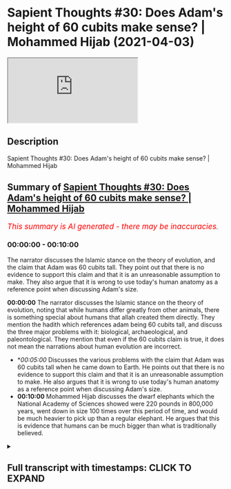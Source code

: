 # Sapient Thoughts #30: Does Adam's height of 60 cubits make sense? | Mohammed Hijab (2021-04-03)

<iframe loading='lazy' src='https://www.youtube.com/embed/_U-vr_XYp4k'></iframe>

## Description

Sapient Thoughts #30: Does Adam's height of 60 cubits make sense? | Mohammed Hijab

## Summary of [Sapient Thoughts #30: Does Adam's height of 60 cubits make sense? | Mohammed Hijab](https://www.youtube.com/watch?v=_U-vr_XYp4k)


*<span style="color:red; font-size:125%">This summary is AI generated - there may be inaccuracies</span>. [](/)*

### <a onclick="modifyYTiframeseektime('0')">00:00:00</a> - <a onclick="modifyYTiframeseektime('600')">00:10:00</a>

The narrator discusses the Islamic stance on the theory of evolution, and the claim that Adam was 60 cubits tall. They point out that there is no evidence to support this claim and that it is an unreasonable assumption to make. They also argue that it is wrong to use today's human anatomy as a reference point when discussing Adam's size.

**<a onclick="modifyYTiframeseektime('0')">00:00:00</a>** The narrator discusses the Islamic stance on the theory of evolution, noting that while humans differ greatly from other animals, there is something special about humans that allah created them directly. They mention the hadith which references adam being 60 cubits tall, and discuss the three major problems with it: biological, archaeological, and paleontological. They mention that even if the 60 cubits claim is true, it does not mean the narrations about human evolution are incorrect.
* **<a onclick="modifyYTiframeseektime('300')">00:05:00</a>* Discusses the various problems with the claim that Adam was 60 cubits tall when he came down to Earth. He points out that there is no evidence to support this claim and that it is an unreasonable assumption to make. He also argues that it is wrong to use today's human anatomy as a reference point when discussing Adam's size.
* **<a onclick="modifyYTiframeseektime('600')">00:10:00</a>** Mohammed Hijab discusses the dwarf elephants which the National Academy of Sciences showed were 220 pounds in 800,000 years, went down in size 100 times over this period of time, and would be much heavier to pick up than a regular elephant. He argues that this is evidence that humans can be much bigger than what is traditionally believed.

<details><summary><h2>Full transcript with timestamps: CLICK TO EXPAND</h2></summary>

<a onclick="modifyYTiframeseektime('2')">0:00:02</a> [Music]  
<a onclick="modifyYTiframeseektime('13')">0:00:13</a> welcome to another episode of  
<a onclick="modifyYTiframeseektime('15')">0:00:15</a> thoughts where we discuss the  
<a onclick="modifyYTiframeseektime('16')">0:00:16</a> philosophical issues where we  
<a onclick="modifyYTiframeseektime('18')">0:00:18</a> tackle the arguments of the detractors  
<a onclick="modifyYTiframeseektime('20')">0:00:20</a> of islam in addition to making our own  
<a onclick="modifyYTiframeseektime('22')">0:00:22</a> arguments for the veracity of islam  
<a onclick="modifyYTiframeseektime('24')">0:00:24</a> today inshallah we're going to be  
<a onclick="modifyYTiframeseektime('25')">0:00:25</a> dealing with a hadith  
<a onclick="modifyYTiframeseektime('27')">0:00:27</a> which references adam alaihi islam a  
<a onclick="modifyYTiframeseektime('30')">0:00:30</a> prophet of islam  
<a onclick="modifyYTiframeseektime('32')">0:00:32</a> as being 60 cubits tall which is like 27  
<a onclick="modifyYTiframeseektime('35')">0:00:35</a> meters  
<a onclick="modifyYTiframeseektime('36')">0:00:36</a> and they say this is unbelievable and  
<a onclick="modifyYTiframeseektime('38')">0:00:38</a> impossible but before we get to this  
<a onclick="modifyYTiframeseektime('39')">0:00:39</a> hadith  
<a onclick="modifyYTiframeseektime('40')">0:00:40</a> let's talk about the islamic stance on  
<a onclick="modifyYTiframeseektime('42')">0:00:42</a> the theory of evolution generally  
<a onclick="modifyYTiframeseektime('44')">0:00:44</a> speaking talking about the  
<a onclick="modifyYTiframeseektime('45')">0:00:45</a> theory of evolution muslims don't have  
<a onclick="modifyYTiframeseektime('47')">0:00:47</a> an issue or shouldn't really have an  
<a onclick="modifyYTiframeseektime('48')">0:00:48</a> issue with  
<a onclick="modifyYTiframeseektime('49')">0:00:49</a> speciation adaptation or even evolution  
<a onclick="modifyYTiframeseektime('53')">0:00:53</a> of animals because we believe  
<a onclick="modifyYTiframeseektime('55')">0:00:55</a> that there's nothing explicit in the  
<a onclick="modifyYTiframeseektime('57')">0:00:57</a> quran one way the other and actually  
<a onclick="modifyYTiframeseektime('58')">0:00:58</a> done a podcast  
<a onclick="modifyYTiframeseektime('59')">0:00:59</a> with abdullah sheikh abdullah is  
<a onclick="modifyYTiframeseektime('62')">0:01:02</a> a prominent figure in saudi arabia who  
<a onclick="modifyYTiframeseektime('65')">0:01:05</a> researches these matters and well  
<a onclick="modifyYTiframeseektime('66')">0:01:06</a> published  
<a onclick="modifyYTiframeseektime('67')">0:01:07</a> in this field and were in my discussion  
<a onclick="modifyYTiframeseektime('69')">0:01:09</a> with him and this was his opinion  
<a onclick="modifyYTiframeseektime('71')">0:01:11</a> so which is quite frankly like 99.9  
<a onclick="modifyYTiframeseektime('74')">0:01:14</a> percent if we look at it from a mass  
<a onclick="modifyYTiframeseektime('76')">0:01:16</a> perspective  
<a onclick="modifyYTiframeseektime('77')">0:01:17</a> really 99.9 of the theory the  
<a onclick="modifyYTiframeseektime('80')">0:01:20</a> uh the issue we have um we take issue  
<a onclick="modifyYTiframeseektime('84')">0:01:24</a> with or the point of evolution that  
<a onclick="modifyYTiframeseektime('85')">0:01:25</a> slither of  
<a onclick="modifyYTiframeseektime('86')">0:01:26</a> which really diametrically opposes some  
<a onclick="modifyYTiframeseektime('88')">0:01:28</a> of the islamic narratives is  
<a onclick="modifyYTiframeseektime('90')">0:01:30</a> uh human evolution now obviously we have  
<a onclick="modifyYTiframeseektime('92')">0:01:32</a> a narrative we have a narrative in islam  
<a onclick="modifyYTiframeseektime('94')">0:01:34</a> which is that the adam ali was created  
<a onclick="modifyYTiframeseektime('97')">0:01:37</a> directly or this prophet adam was  
<a onclick="modifyYTiframeseektime('98')">0:01:38</a> created directly by allah  
<a onclick="modifyYTiframeseektime('100')">0:01:40</a> by god almighty and there are many  
<a onclick="modifyYTiframeseektime('102')">0:01:42</a> things which differentiate human beings  
<a onclick="modifyYTiframeseektime('104')">0:01:44</a> from the rest of the animal kingdom  
<a onclick="modifyYTiframeseektime('106')">0:01:46</a> morality the  
<a onclick="modifyYTiframeseektime('108')">0:01:48</a> the ability to question why you know  
<a onclick="modifyYTiframeseektime('111')">0:01:51</a> this many different languages  
<a onclick="modifyYTiframeseektime('114')">0:01:54</a> civilization and so on and so forth  
<a onclick="modifyYTiframeseektime('116')">0:01:56</a> and it couldn't have been the case we  
<a onclick="modifyYTiframeseektime('118')">0:01:58</a> would argue that we can actually in any  
<a onclick="modifyYTiframeseektime('120')">0:02:00</a> way  
<a onclick="modifyYTiframeseektime('121')">0:02:01</a> be equated to the rest of the animal  
<a onclick="modifyYTiframeseektime('123')">0:02:03</a> kingdom and there's something special  
<a onclick="modifyYTiframeseektime('124')">0:02:04</a> about human beings  
<a onclick="modifyYTiframeseektime('126')">0:02:06</a> allah says in the quran that he has  
<a onclick="modifyYTiframeseektime('128')">0:02:08</a> dignified the children of adam so  
<a onclick="modifyYTiframeseektime('131')">0:02:11</a> we we don't necessarily agree or  
<a onclick="modifyYTiframeseektime('132')">0:02:12</a> disagree we can remain agnostic as to  
<a onclick="modifyYTiframeseektime('134')">0:02:14</a> uh you know darwinian evolution with  
<a onclick="modifyYTiframeseektime('136')">0:02:16</a> other animals but as it relates to uh  
<a onclick="modifyYTiframeseektime('138')">0:02:18</a> the human being  
<a onclick="modifyYTiframeseektime('138')">0:02:18</a> there is something special about the  
<a onclick="modifyYTiframeseektime('140')">0:02:20</a> human being and that is why allah  
<a onclick="modifyYTiframeseektime('143')">0:02:23</a> created human being directly and  
<a onclick="modifyYTiframeseektime('146')">0:02:26</a> in this hadith there's indication that  
<a onclick="modifyYTiframeseektime('147')">0:02:27</a> he created adam is  
<a onclick="modifyYTiframeseektime('149')">0:02:29</a> 60 cubits tall now the question is this  
<a onclick="modifyYTiframeseektime('152')">0:02:32</a> seems unscientific on many grounds  
<a onclick="modifyYTiframeseektime('154')">0:02:34</a> and i'll tell you what on three major  
<a onclick="modifyYTiframeseektime('156')">0:02:36</a> grounds number one is biological  
<a onclick="modifyYTiframeseektime('158')">0:02:38</a> number two is archaeological and or  
<a onclick="modifyYTiframeseektime('161')">0:02:41</a> paleontological you could say as well  
<a onclick="modifyYTiframeseektime('163')">0:02:43</a> from a fossil record perspective  
<a onclick="modifyYTiframeseektime('165')">0:02:45</a> and number three uh looking at the kind  
<a onclick="modifyYTiframeseektime('168')">0:02:48</a> of  
<a onclick="modifyYTiframeseektime('169')">0:02:49</a> disparity in sizes if we do assume that  
<a onclick="modifyYTiframeseektime('172')">0:02:52</a> there was a human being of  
<a onclick="modifyYTiframeseektime('173')">0:02:53</a> such great magnitude in terms of size  
<a onclick="modifyYTiframeseektime('176')">0:02:56</a> how can we  
<a onclick="modifyYTiframeseektime('177')">0:02:57</a> explain the fact that human beings are  
<a onclick="modifyYTiframeseektime('180')">0:03:00</a> like  
<a onclick="modifyYTiframeseektime('181')">0:03:01</a> give or take you know six foot tall give  
<a onclick="modifyYTiframeseektime('183')">0:03:03</a> or take you know a  
<a onclick="modifyYTiframeseektime('184')">0:03:04</a> half a meter or whatever it may be or  
<a onclick="modifyYTiframeseektime('186')">0:03:06</a> more right but  
<a onclick="modifyYTiframeseektime('187')">0:03:07</a> how can you explain this huge disparity  
<a onclick="modifyYTiframeseektime('190')">0:03:10</a> in the fact that you're saying that you  
<a onclick="modifyYTiframeseektime('192')">0:03:12</a> believe in adam who's 27 meters tall and  
<a onclick="modifyYTiframeseektime('195')">0:03:15</a> and a human being now which is you know  
<a onclick="modifyYTiframeseektime('197')">0:03:17</a> typically anything between  
<a onclick="modifyYTiframeseektime('198')">0:03:18</a> five foot five to six foot five and  
<a onclick="modifyYTiframeseektime('200')">0:03:20</a> obviously there are extremities on  
<a onclick="modifyYTiframeseektime('202')">0:03:22</a> on both sides of that equation as people  
<a onclick="modifyYTiframeseektime('204')">0:03:24</a> are taller than six or five like myself  
<a onclick="modifyYTiframeseektime('205')">0:03:25</a> and people are shorter than five foot  
<a onclick="modifyYTiframeseektime('207')">0:03:27</a> five like many many people  
<a onclick="modifyYTiframeseektime('209')">0:03:29</a> so here there's two parts of the hadith  
<a onclick="modifyYTiframeseektime('212')">0:03:32</a> which we need to pay attention to  
<a onclick="modifyYTiframeseektime('214')">0:03:34</a> which is the first part of the hadith  
<a onclick="modifyYTiframeseektime('216')">0:03:36</a> talks about that allah created  
<a onclick="modifyYTiframeseektime('218')">0:03:38</a> them 60 cubits  
<a onclick="modifyYTiframeseektime('222')">0:03:42</a> tall and in terms of hadith  
<a onclick="modifyYTiframeseektime('225')">0:03:45</a> there are some narrations which don't  
<a onclick="modifyYTiframeseektime('227')">0:03:47</a> mention this 60 qubits  
<a onclick="modifyYTiframeseektime('229')">0:03:49</a> and that the the there are some  
<a onclick="modifyYTiframeseektime('231')">0:03:51</a> narrations that do mention the 60 qubits  
<a onclick="modifyYTiframeseektime('233')">0:03:53</a> but we don't say that just because there  
<a onclick="modifyYTiframeseektime('236')">0:03:56</a> are some narrations that don't mention  
<a onclick="modifyYTiframeseektime('237')">0:03:57</a> the 60 cubits  
<a onclick="modifyYTiframeseektime('238')">0:03:58</a> that the narrations that do mention  
<a onclick="modifyYTiframeseektime('240')">0:04:00</a> these qubits are erroneous  
<a onclick="modifyYTiframeseektime('242')">0:04:02</a> that makes no sense actually uh this  
<a onclick="modifyYTiframeseektime('244')">0:04:04</a> this doesn't and some people have  
<a onclick="modifyYTiframeseektime('245')">0:04:05</a> attempted to argue  
<a onclick="modifyYTiframeseektime('247')">0:04:07</a> that this means that this should be a  
<a onclick="modifyYTiframeseektime('249')">0:04:09</a> disbanded known that doesn't mean that's  
<a onclick="modifyYTiframeseektime('250')">0:04:10</a> not how they have these science works  
<a onclick="modifyYTiframeseektime('252')">0:04:12</a> so that's the first thing other people  
<a onclick="modifyYTiframeseektime('254')">0:04:14</a> say the second part of the hadith which  
<a onclick="modifyYTiframeseektime('256')">0:04:16</a> talks about  
<a onclick="modifyYTiframeseektime('261')">0:04:21</a> that the the the creation is um  
<a onclick="modifyYTiframeseektime('264')">0:04:24</a> is is becoming smaller and smaller until  
<a onclick="modifyYTiframeseektime('266')">0:04:26</a> now they found it problematic because  
<a onclick="modifyYTiframeseektime('269')">0:04:29</a> even himself he mentions how could it be  
<a onclick="modifyYTiframeseektime('271')">0:04:31</a> the case that  
<a onclick="modifyYTiframeseektime('272')">0:04:32</a> this is happening right that and we can  
<a onclick="modifyYTiframeseektime('275')">0:04:35</a> see adam tha mood's  
<a onclick="modifyYTiframeseektime('276')">0:04:36</a> uh kind of indwellings the the  
<a onclick="modifyYTiframeseektime('280')">0:04:40</a> archaeological remnants of their  
<a onclick="modifyYTiframeseektime('281')">0:04:41</a> indwellings and we can see that their  
<a onclick="modifyYTiframeseektime('282')">0:04:42</a> houses and that  
<a onclick="modifyYTiframeseektime('283')">0:04:43</a> you know the doors and so on were not so  
<a onclick="modifyYTiframeseektime('285')">0:04:45</a> tall and he assumed  
<a onclick="modifyYTiframeseektime('287')">0:04:47</a> and without by the way nasa and evidence  
<a onclick="modifyYTiframeseektime('290')">0:04:50</a> that  
<a onclick="modifyYTiframeseektime('290')">0:04:50</a> uh were closer to adam than they were to  
<a onclick="modifyYTiframeseektime('294')">0:04:54</a> us human beings  
<a onclick="modifyYTiframeseektime('295')">0:04:55</a> and obviously the only real evidence we  
<a onclick="modifyYTiframeseektime('297')">0:04:57</a> have anything between  
<a onclick="modifyYTiframeseektime('300')">0:05:00</a> and adam alaihissalam is  
<a onclick="modifyYTiframeseektime('303')">0:05:03</a> there's no evidence i mean there's only  
<a onclick="modifyYTiframeseektime('305')">0:05:05</a> israelite or kind of biblical narrations  
<a onclick="modifyYTiframeseektime('307')">0:05:07</a> so potentially he was using those to  
<a onclick="modifyYTiframeseektime('309')">0:05:09</a> kind of raise his eyebrow but he did not  
<a onclick="modifyYTiframeseektime('311')">0:05:11</a> say this hadith  
<a onclick="modifyYTiframeseektime('313')">0:05:13</a> or defective as many believe that he did  
<a onclick="modifyYTiframeseektime('316')">0:05:16</a> now having oh because of nast reasons or  
<a onclick="modifyYTiframeseektime('319')">0:05:19</a> content reasons  
<a onclick="modifyYTiframeseektime('320')">0:05:20</a> going now forward to answering the  
<a onclick="modifyYTiframeseektime('322')">0:05:22</a> contentions there are  
<a onclick="modifyYTiframeseektime('324')">0:05:24</a> variations of this hadith which refer to  
<a onclick="modifyYTiframeseektime('326')">0:05:26</a> fist sama  
<a onclick="modifyYTiframeseektime('327')">0:05:27</a> okay that this was in the heaven not  
<a onclick="modifyYTiframeseektime('330')">0:05:30</a> heaven  
<a onclick="modifyYTiframeseektime('331')">0:05:31</a> as in jannah but now obviously if you  
<a onclick="modifyYTiframeseektime('334')">0:05:34</a> look at the quranic cosmology  
<a onclick="modifyYTiframeseektime('336')">0:05:36</a> heaven al-jannah is above okay because  
<a onclick="modifyYTiframeseektime('339')">0:05:39</a> obviously we know that the prophet was  
<a onclick="modifyYTiframeseektime('340')">0:05:40</a> taken there in this  
<a onclick="modifyYTiframeseektime('342')">0:05:42</a> so it could be the case that this height  
<a onclick="modifyYTiframeseektime('345')">0:05:45</a> and this  
<a onclick="modifyYTiframeseektime('346')">0:05:46</a> mega size of 27 meters is specific to  
<a onclick="modifyYTiframeseektime('349')">0:05:49</a> jannah  
<a onclick="modifyYTiframeseektime('349')">0:05:49</a> and there's nothing wrong linguistically  
<a onclick="modifyYTiframeseektime('351')">0:05:51</a> in believing that because obviously we  
<a onclick="modifyYTiframeseektime('353')">0:05:53</a> believe that  
<a onclick="modifyYTiframeseektime('354')">0:05:54</a> adam ali has started his journey  
<a onclick="modifyYTiframeseektime('357')">0:05:57</a> yes in heaven i mean we have a whole  
<a onclick="modifyYTiframeseektime('359')">0:05:59</a> narrative where he was in a completely  
<a onclick="modifyYTiframeseektime('360')">0:06:00</a> different place  
<a onclick="modifyYTiframeseektime('361')">0:06:01</a> and then allah he sent him down to the  
<a onclick="modifyYTiframeseektime('363')">0:06:03</a> earth he sent him down  
<a onclick="modifyYTiframeseektime('365')">0:06:05</a> to the earth yes he's created from the  
<a onclick="modifyYTiframeseektime('367')">0:06:07</a> elements of the earth but he was  
<a onclick="modifyYTiframeseektime('369')">0:06:09</a> in many ways an extraterrestrial because  
<a onclick="modifyYTiframeseektime('371')">0:06:11</a> he came from a completely different  
<a onclick="modifyYTiframeseektime('372')">0:06:12</a> dimension  
<a onclick="modifyYTiframeseektime('373')">0:06:13</a> and he came to this earth now in that  
<a onclick="modifyYTiframeseektime('376')">0:06:16</a> transition period could he have shrunk  
<a onclick="modifyYTiframeseektime('378')">0:06:18</a> could allah have made him smaller that's  
<a onclick="modifyYTiframeseektime('380')">0:06:20</a> also a possibility we're not  
<a onclick="modifyYTiframeseektime('382')">0:06:22</a> disregarding that as a possibility but  
<a onclick="modifyYTiframeseektime('384')">0:06:24</a> there's no evidence of that from the  
<a onclick="modifyYTiframeseektime('385')">0:06:25</a> quran sunnah  
<a onclick="modifyYTiframeseektime('386')">0:06:26</a> so we can't say that that is what  
<a onclick="modifyYTiframeseektime('387')">0:06:27</a> happened and what we will say is this  
<a onclick="modifyYTiframeseektime('389')">0:06:29</a> let's assume that allah he brought adam  
<a onclick="modifyYTiframeseektime('392')">0:06:32</a> down  
<a onclick="modifyYTiframeseektime('393')">0:06:33</a> he was 60 cubits either in heaven and  
<a onclick="modifyYTiframeseektime('397')">0:06:37</a> on earth or in heaven or on the earth  
<a onclick="modifyYTiframeseektime('399')">0:06:39</a> but let's just assume that he was  
<a onclick="modifyYTiframeseektime('400')">0:06:40</a> 60 cubits in heaven and on the earth so  
<a onclick="modifyYTiframeseektime('402')">0:06:42</a> when he came down  
<a onclick="modifyYTiframeseektime('403')">0:06:43</a> he was also 27 27 meters which by the  
<a onclick="modifyYTiframeseektime('406')">0:06:46</a> way now we're starting to make  
<a onclick="modifyYTiframeseektime('408')">0:06:48</a> assumptions which we don't necessarily  
<a onclick="modifyYTiframeseektime('410')">0:06:50</a> need to be  
<a onclick="modifyYTiframeseektime('411')">0:06:51</a> uh need to make we can say no this he  
<a onclick="modifyYTiframeseektime('413')">0:06:53</a> was like that high in heaven  
<a onclick="modifyYTiframeseektime('415')">0:06:55</a> and when he came on the earth he became  
<a onclick="modifyYTiframeseektime('416')">0:06:56</a> normal height that's  
<a onclick="modifyYTiframeseektime('418')">0:06:58</a> something you can assume from the from  
<a onclick="modifyYTiframeseektime('420')">0:07:00</a> the source but let's  
<a onclick="modifyYTiframeseektime('422')">0:07:02</a> not assume that let's say he was 27  
<a onclick="modifyYTiframeseektime('424')">0:07:04</a> meters on the earth  
<a onclick="modifyYTiframeseektime('425')">0:07:05</a> what's the problem what's the problem  
<a onclick="modifyYTiframeseektime('428')">0:07:08</a> the problem are three different things  
<a onclick="modifyYTiframeseektime('429')">0:07:09</a> now  
<a onclick="modifyYTiframeseektime('429')">0:07:09</a> number one biology if we use the human  
<a onclick="modifyYTiframeseektime('433')">0:07:13</a> anatomy that we have today as the  
<a onclick="modifyYTiframeseektime('434')">0:07:14</a> reference point if  
<a onclick="modifyYTiframeseektime('436')">0:07:16</a> if the if the human anatomy today is the  
<a onclick="modifyYTiframeseektime('438')">0:07:18</a> reference point  
<a onclick="modifyYTiframeseektime('440')">0:07:20</a> how could it be that something that tall  
<a onclick="modifyYTiframeseektime('443')">0:07:23</a> or human being that tall  
<a onclick="modifyYTiframeseektime('445')">0:07:25</a> the bone structure can maintain that  
<a onclick="modifyYTiframeseektime('447')">0:07:27</a> kind of size right because it will  
<a onclick="modifyYTiframeseektime('449')">0:07:29</a> collapse because of the weight  
<a onclick="modifyYTiframeseektime('450')">0:07:30</a> of the human being well this is a  
<a onclick="modifyYTiframeseektime('452')">0:07:32</a> fallacy because we're not starting with  
<a onclick="modifyYTiframeseektime('454')">0:07:34</a> the human being today as the reference  
<a onclick="modifyYTiframeseektime('456')">0:07:36</a> point we're starting with  
<a onclick="modifyYTiframeseektime('457')">0:07:37</a> why would you start with today's human  
<a onclick="modifyYTiframeseektime('459')">0:07:39</a> being as a reference point the reference  
<a onclick="modifyYTiframeseektime('460')">0:07:40</a> point  
<a onclick="modifyYTiframeseektime('461')">0:07:41</a> is that 27 meter human being that we're  
<a onclick="modifyYTiframeseektime('465')">0:07:45</a> talking about  
<a onclick="modifyYTiframeseektime('466')">0:07:46</a> that's the reference point so if someone  
<a onclick="modifyYTiframeseektime('467')">0:07:47</a> says well we know that if we keep  
<a onclick="modifyYTiframeseektime('468')">0:07:48</a> doubling sizes  
<a onclick="modifyYTiframeseektime('469')">0:07:49</a> as i've even heard some some muslims try  
<a onclick="modifyYTiframeseektime('471')">0:07:51</a> and say keep doubling sizes and height  
<a onclick="modifyYTiframeseektime('474')">0:07:54</a> then the height will be so the tall and  
<a onclick="modifyYTiframeseektime('476')">0:07:56</a> then the weight will be so much and then  
<a onclick="modifyYTiframeseektime('477')">0:07:57</a> the  
<a onclick="modifyYTiframeseektime('478')">0:07:58</a> bones will not be able to handle that  
<a onclick="modifyYTiframeseektime('480')">0:08:00</a> density of the bones will not be able to  
<a onclick="modifyYTiframeseektime('481')">0:08:01</a> handle that  
<a onclick="modifyYTiframeseektime('482')">0:08:02</a> you're using your reference point uh  
<a onclick="modifyYTiframeseektime('485')">0:08:05</a> as the human anatomy of today and then  
<a onclick="modifyYTiframeseektime('488')">0:08:08</a> doing chaos backwards  
<a onclick="modifyYTiframeseektime('489')">0:08:09</a> which is a cresce malforce if you like  
<a onclick="modifyYTiframeseektime('491')">0:08:11</a> or a false type of analogy  
<a onclick="modifyYTiframeseektime('493')">0:08:13</a> it's a different kind it's false kind of  
<a onclick="modifyYTiframeseektime('494')">0:08:14</a> analogy so that's the first problem you  
<a onclick="modifyYTiframeseektime('496')">0:08:16</a> can say oh  
<a onclick="modifyYTiframeseektime('497')">0:08:17</a> it's inconceivable that human anatomy  
<a onclick="modifyYTiframeseektime('499')">0:08:19</a> can can handle that size  
<a onclick="modifyYTiframeseektime('501')">0:08:21</a> well it's only inconceivable on the  
<a onclick="modifyYTiframeseektime('503')">0:08:23</a> basis of  
<a onclick="modifyYTiframeseektime('504')">0:08:24</a> and analyzing today's human activity  
<a onclick="modifyYTiframeseektime('505')">0:08:25</a> that's the first thing the second thing  
<a onclick="modifyYTiframeseektime('507')">0:08:27</a> we may say  
<a onclick="modifyYTiframeseektime('508')">0:08:28</a> is someone could say well um we talked  
<a onclick="modifyYTiframeseektime('511')">0:08:31</a> about the biological problems  
<a onclick="modifyYTiframeseektime('512')">0:08:32</a> fossilization how comes there is no  
<a onclick="modifyYTiframeseektime('514')">0:08:34</a> fossil record  
<a onclick="modifyYTiframeseektime('516')">0:08:36</a> of such a huge human the national  
<a onclick="modifyYTiframeseektime('518')">0:08:38</a> science foundation  
<a onclick="modifyYTiframeseektime('519')">0:08:39</a> says that 99.9  
<a onclick="modifyYTiframeseektime('523')">0:08:43</a> 99.9 oh my  
<a onclick="modifyYTiframeseektime('526')">0:08:46</a> 99.9 of species have not undergone  
<a onclick="modifyYTiframeseektime('529')">0:08:49</a> fossilization so fossilization you  
<a onclick="modifyYTiframeseektime('531')">0:08:51</a> expect  
<a onclick="modifyYTiframeseektime('532')">0:08:52</a> to find one specimen  
<a onclick="modifyYTiframeseektime('536')">0:08:56</a> of a fossil of a human that we don't  
<a onclick="modifyYTiframeseektime('539')">0:08:59</a> know tens or 100 000 whatever is years  
<a onclick="modifyYTiframeseektime('541')">0:09:01</a> that he existed before  
<a onclick="modifyYTiframeseektime('543')">0:09:03</a> no way this is like finding a needle in  
<a onclick="modifyYTiframeseektime('546')">0:09:06</a> the haystack  
<a onclick="modifyYTiframeseektime('546')">0:09:06</a> it's ridiculous to expect to find  
<a onclick="modifyYTiframeseektime('548')">0:09:08</a> fossils like this is absolutely absurd  
<a onclick="modifyYTiframeseektime('550')">0:09:10</a> it's such a redundant redundant  
<a onclick="modifyYTiframeseektime('554')">0:09:14</a> interrogation so that that one would be  
<a onclick="modifyYTiframeseektime('556')">0:09:16</a> put to the side  
<a onclick="modifyYTiframeseektime('557')">0:09:17</a> the third now interrogation is well  
<a onclick="modifyYTiframeseektime('560')">0:09:20</a> how can we conceive of such a disparity  
<a onclick="modifyYTiframeseektime('563')">0:09:23</a> between  
<a onclick="modifyYTiframeseektime('564')">0:09:24</a> uh humans within this or any kind of  
<a onclick="modifyYTiframeseektime('567')">0:09:27</a> animal within the same species like this  
<a onclick="modifyYTiframeseektime('569')">0:09:29</a> let's say we don't accept that we don't  
<a onclick="modifyYTiframeseektime('571')">0:09:31</a> accept that you can have a 27  
<a onclick="modifyYTiframeseektime('574')">0:09:34</a> meter human being and then you can have  
<a onclick="modifyYTiframeseektime('576')">0:09:36</a> a six-foot human being  
<a onclick="modifyYTiframeseektime('577')">0:09:37</a> and that that disparity existed and they  
<a onclick="modifyYTiframeseektime('579')">0:09:39</a> say humans have been around for 350 000  
<a onclick="modifyYTiframeseektime('582')">0:09:42</a> years which is by the way estimates we  
<a onclick="modifyYTiframeseektime('583')">0:09:43</a> don't have to go with because they keep  
<a onclick="modifyYTiframeseektime('584')">0:09:44</a> changing those quite frankly  
<a onclick="modifyYTiframeseektime('586')">0:09:46</a> but let's just assume for the sake of  
<a onclick="modifyYTiframeseektime('587')">0:09:47</a> argument are you saying to me is my  
<a onclick="modifyYTiframeseektime('589')">0:09:49</a> response  
<a onclick="modifyYTiframeseektime('590')">0:09:50</a> that you have there's no species within  
<a onclick="modifyYTiframeseektime('593')">0:09:53</a> the species that  
<a onclick="modifyYTiframeseektime('595')">0:09:55</a> exhibit this decrease in size  
<a onclick="modifyYTiframeseektime('598')">0:09:58</a> this dramatic exponential decrease in  
<a onclick="modifyYTiframeseektime('601')">0:10:01</a> size because i can give you an example  
<a onclick="modifyYTiframeseektime('602')">0:10:02</a> of the dwarf elephants  
<a onclick="modifyYTiframeseektime('604')">0:10:04</a> which the general proceedings national  
<a onclick="modifyYTiframeseektime('605')">0:10:05</a> academy of science  
<a onclick="modifyYTiframeseektime('607')">0:10:07</a> shows the dwarf elephants were 220  
<a onclick="modifyYTiframeseektime('610')">0:10:10</a> pounds  
<a onclick="modifyYTiframeseektime('611')">0:10:11</a> they they went down in 800 000 years  
<a onclick="modifyYTiframeseektime('614')">0:10:14</a> according to  
<a onclick="modifyYTiframeseektime('615')">0:10:15</a> the journal in 800 000 years they went  
<a onclick="modifyYTiframeseektime('618')">0:10:18</a> down 100 times in size  
<a onclick="modifyYTiframeseektime('620')">0:10:20</a> so they were they were 100 times bigger  
<a onclick="modifyYTiframeseektime('623')">0:10:23</a> than they were they became dwarf  
<a onclick="modifyYTiframeseektime('624')">0:10:24</a> elephants 220 pounds 100 kilos  
<a onclick="modifyYTiframeseektime('627')">0:10:27</a> which would mean that i'm bigger than  
<a onclick="modifyYTiframeseektime('629')">0:10:29</a> those elephants me personally the one  
<a onclick="modifyYTiframeseektime('630')">0:10:30</a> who's talking to you on the imagine an  
<a onclick="modifyYTiframeseektime('632')">0:10:32</a> elephant  
<a onclick="modifyYTiframeseektime('632')">0:10:32</a> that i can pick up or that you can pick  
<a onclick="modifyYTiframeseektime('635')">0:10:35</a> up and that would be heavier to pick me  
<a onclick="modifyYTiframeseektime('637')">0:10:37</a> up  
<a onclick="modifyYTiframeseektime('637')">0:10:37</a> than an elephant i mean this is just to  
<a onclick="modifyYTiframeseektime('640')">0:10:40</a> give you some kind of visuals here  
<a onclick="modifyYTiframeseektime('642')">0:10:42</a> so if you can believe  
<a onclick="modifyYTiframeseektime('645')">0:10:45</a> in an elephant that is  
<a onclick="modifyYTiframeseektime('648')">0:10:48</a> that size because you're looking at the  
<a onclick="modifyYTiframeseektime('650')">0:10:50</a> fossil record and you're  
<a onclick="modifyYTiframeseektime('652')">0:10:52</a> making your uh evolutionarily uh  
<a onclick="modifyYTiframeseektime('654')">0:10:54</a> evolution  
<a onclick="modifyYTiframeseektime('655')">0:10:55</a> uh inferences then why can you not  
<a onclick="modifyYTiframeseektime('658')">0:10:58</a> believe in  
<a onclick="modifyYTiframeseektime('658')">0:10:58</a> a human being that's much bigger that's  
<a onclick="modifyYTiframeseektime('661')">0:11:01</a> just one of many examples  
<a onclick="modifyYTiframeseektime('663')">0:11:03</a> but within a very short time span in  
<a onclick="modifyYTiframeseektime('665')">0:11:05</a> evolutionary terms  
<a onclick="modifyYTiframeseektime('667')">0:11:07</a> so why could not that happen to the  
<a onclick="modifyYTiframeseektime('670')">0:11:10</a> human  
<a onclick="modifyYTiframeseektime('671')">0:11:11</a> i mean if you really want to believe it  
<a onclick="modifyYTiframeseektime('672')">0:11:12</a> on your paradigm why could not that  
<a onclick="modifyYTiframeseektime('674')">0:11:14</a> happen to the human being  
<a onclick="modifyYTiframeseektime('676')">0:11:16</a> so it's okay when you say these things  
<a onclick="modifyYTiframeseektime('677')">0:11:17</a> but it's not okay when we just say these  
<a onclick="modifyYTiframeseektime('679')">0:11:19</a> things you make a mockery of the hadith  
<a onclick="modifyYTiframeseektime('681')">0:11:21</a> but the hadith makes the mockery out of  
<a onclick="modifyYTiframeseektime('683')">0:11:23</a> you because this is actually what you  
<a onclick="modifyYTiframeseektime('684')">0:11:24</a> believe in as well  
<a onclick="modifyYTiframeseektime('685')">0:11:25</a> and hopefully that answers the question  
<a onclick="modifyYTiframeseektime('686')">0:11:26</a> was salaam alaikum sallallahu  
</details>